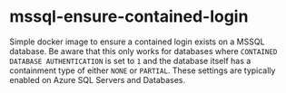 # mssql-ensure-contained-login

Simple docker image to ensure a contained login exists on a MSSQL database. Be aware that this only works for databases where `CONTAINED DATABASE AUTHENTICATION` is set to `1` and the database itself has a containment type of either `NONE` or `PARTIAL`. These settings are typically enabled on Azure SQL Servers and Databases.
